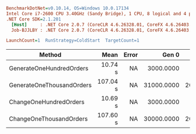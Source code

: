 ``` ini

BenchmarkDotNet=v0.10.14, OS=Windows 10.0.17134
Intel Core i7-2600 CPU 3.40GHz (Sandy Bridge), 1 CPU, 8 logical and 4 physical cores
.NET Core SDK=2.1.201
  [Host]     : .NET Core 2.0.7 (CoreCLR 4.6.26328.01, CoreFX 4.6.26403.03), 64bit RyuJIT DEBUG
  Job-BJJLBY : .NET Core 2.0.7 (CoreCLR 4.6.26328.01, CoreFX 4.6.26403.03), 64bit RyuJIT

LaunchCount=1  RunStrategy=ColdStart  TargetCount=1  

```
|                    Method |     Mean | Error |      Gen 0 |     Gen 1 | Allocated |
|-------------------------- |---------:|------:|-----------:|----------:|----------:|
|  GenerateOneHundredOrders |  10.74 s |    NA |  3000.0000 |         - |  12.44 MB |
| GenerateOneThousandOrders | 107.04 s |    NA | 31000.0000 | 2000.0000 | 124.36 MB |
|    ChangeOneHundredOrders |  10.69 s |    NA |  3000.0000 |         - |  12.05 MB |
|   ChangeOneThousandOrders | 107.60 s |    NA | 30000.0000 | 2000.0000 | 120.53 MB |
